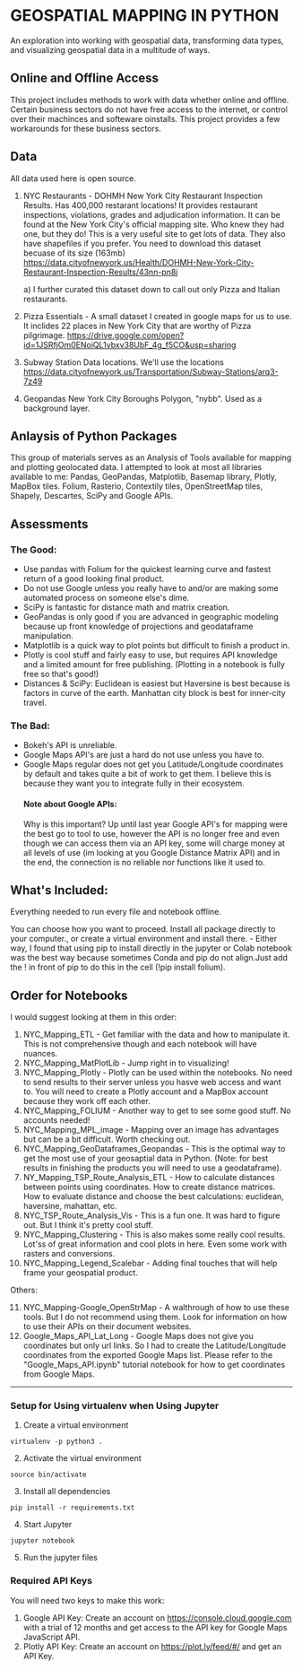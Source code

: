 # GEOSPATIAL MAPPING IN PYTHON
An exploration into working with geospatial data, transforming data types, and visualizing geospatial data in a multitude of ways.  

## Online and Offline Access
This project includes methods to work with data whether online and offline. Certain business sectors do not have free access to the internet, or control over their machinces and softeware oinstalls. This project provides a few workarounds for these business sectors.

## Data
All data used here is open source.  
	
1. NYC Restaurants - DOHMH New York City Restaurant Inspection Results. Has 400,000 restarant locations!  It provides restaurant inspections, violations, grades and adjudication information. It can be found at the New York City's official mapping site. Who knew they had one, but they do! This is a very useful site to get lots of data. They also have shapefiles if you prefer. You need to download this dataset becuase of its size (163mb)
	https://data.cityofnewyork.us/Health/DOHMH-New-York-City-Restaurant-Inspection-Results/43nn-pn8j

	a)  I further curated this dataset down to call out only Pizza and Italian restaurants.
		
2. Pizza Essentials - A small dataset I created in google maps for us to use. It inclides 22 places in  New York City that are worthy of Pizza pilgrimage.  https://drive.google.com/open?id=1JSRfjOm0ENoiQL1vbxv38UbF_4g_f5CO&usp=sharing

3. Subway Station Data locations. We'll use the locations
	https://data.cityofnewyork.us/Transportation/Subway-Stations/arq3-7z49

4. Geopandas New York City Boroughs Polygon, "nybb". Used as a background layer.

## Anlaysis of Python Packages
This group of materials serves as an Analysis of Tools available for mapping and plotting geolocated data.  I attempted to look at most all libraries available to me: Pandas, GeoPandas, Matplotlib, Basemap library, Plotly, MapBox tiles. Folium, Rasterio, Contextily tiles, OpenStreetMap tiles, Shapely, Descartes, SciPy and Google APIs.  

## Assessments
### The Good:
*  Use pandas with Folium for the quickest learning curve and fastest return of a good looking final product.
*  Do not use Google unless you really have to and/or are making some automated process on someone else's dime.
*  SciPy is fantastic for distance math and matrix creation.
*  GeoPandas is only good if you are advanced in geographic modeling because up front knowledge of projections and geodataframe manipulation.
*  Matplotlib is a quick way to plot points but difficult to finish a product in.
*  Plotly is cool stuff and fairly easy to use, but requires API knowledge and a limited amount for free publishing. (Plotting in a notebook is fully free so that's good!)
*  Distances & SciPy:  Euclidean is easiest but Haversine is best because is factors in curve of the earth. Manhattan city block is best for inner-city travel.

### The Bad:
*  Bokeh's API is unreliable.
*  Google Maps API's are just a hard do not use unless you have to.
*  Google Maps regular does not get you Latitude/Longitude coordinates by default and takes quite a bit of work to get them. I believe this is because they want you to integrate fully in their ecosystem.
	#### Note about Google APIs:
	Why is this important?  Up until last year Google API's for mapping were the best go to tool to use, however the API is no longer free and even though we can access them via an API key, some will charge money at all levels of use (im looking at you Google Distance Matrix API)  and in the end, the connection is no reliable nor functions like it used to.


## What's Included:  
Everything needed to run every file and notebook offline. 

You can choose how you want to proceed.  Install all package directly to your computer., or create a virtual environment and install there.
	- Either way, I found that using pip to install directly in the jupyter or Colab notebook was the best way because sometimes Conda and pip do not align.Just add the ! in front of pip to do this in the cell (!pip install folium).

## Order for Notebooks
I would suggest looking at them in this order:

1. NYC_Mapping_ETL - Get familiar with the data and how to manipulate it. This is not comprehensive though and each notebook will have nuances. 
2. NYC_Mapping_MatPlotLib -  Jump right in to visualizing!   
3. NYC_Mapping_Plotly - Plotly can be used within the notebooks. No need to send results to their server unless you hasve web access and want to. You will need to create a Plotly account and a MapBox account because they work off each other.  
4. NYC_Mapping_FOLIUM - Another way to get to see some good stuff. No accounts needed!
5. NYC_Mapping_MPL_image  - Mapping over an image has advantages but can be a bit difficult.  Worth checking out.  
6. NYC_Mapping_GeoDataframes_Geopandas -  This is the optimal way to get the most use of your geosaptial data in Python.  (Note: for best results in finishing the products you will need to use a geodataframe).
7. NY_Mapping_TSP_Route_Analysis_ETL - How to calculate distances between points using coordinates. How to create distance matrices. How to evaluate distance and choose the best calculations: euclidean, haversine, mahattan, etc.
8. NYC_TSP_Route_Analysis_Vis - This is a fun one.  It was hard to figure out. But I think it's pretty cool stuff.
9. NYC_Mapping_Clustering - This is also makes some really cool results.  Lot'ss of great information and cool plots in here.  Even some work with rasters and conversions.
10. NYC_Mapping_Legend_Scalebar - Adding final touches that will help frame your geospatial product.
	
Others:

11. NYC_Mapping-Google_OpenStrMap - A walthrough of how to use these tools. But I do not recommend using them. Look for information on how to use their APIs on their document websites.
12. Google_Maps_API_Lat_Long - Google Maps does not give you coordinates but only url links. So I had to create the Latitude/Longitude coordinates from the exported Google Maps list. Please refer to the "Google_Maps_API.ipynb" tutorial notebook for how to get coordinates from Google Maps.

_______________________________________________

### Setup for Using virtualenv when Using Jupyter

1. Create a virtual environment
```
virtualenv -p python3 .
```
2. Activate the virtual environment
```
source bin/activate
```
3. Install all dependencies
```
pip install -r requirements.txt
```
4. Start Jupyter
```
jupyter notebook
```
5. Run the jupyter files

### Required API Keys
You will need two keys to make this work:
1. Google API Key: Create an account on https://console.cloud.google.com with a trial of 12 months and get access to the API key for Google Maps JavaScript API.
2. Plotly API Key: Create an account on https://plot.ly/feed/#/ and get an API Key.
